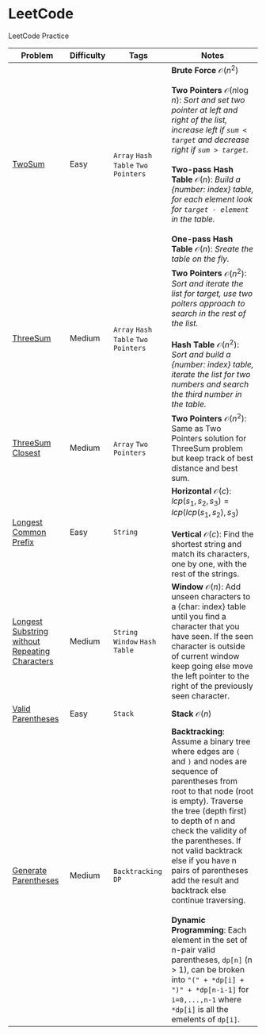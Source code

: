 # LeetCode
LeetCode Practice

Problem | Difficulty | Tags | Notes
---|---|---|---
[TwoSum](https://leetcode.com/problems/two-sum/description/) | Easy | `Array` `Hash Table` `Two Pointers` | **Brute Force** $\mathcal O(n^2)$ <br/><br/> **Two Pointers** $\mathcal O(n\log n)$: *Sort and set two pointer at left and right of the list, increase left if `sum < target` and decrease right if `sum > target`.* <br/><br/> **Two-pass Hash Table** $\mathcal O(n)$: *Build a {number: index} table, for each element look for `target - element` in the table.* <br/><br/> **One-pass Hash Table** $\mathcal O(n)$: *Sreate the table on the fly.*
[ThreeSum](https://leetcode.com/problems/3sum/) | Medium | `Array` `Hash Table` `Two Pointers` | **Two Pointers** $\mathcal O (n^2)$: *Sort and iterate the list for target, use two poiters approach to search in the rest of the list.* <br/><br/> **Hash Table** $\mathcal O (n^2)$: *Sort and build a {number: index} table, iterate the list for two numbers and search the third number in the table.*
[ThreeSum Closest](https://leetcode.com/problems/3sum-closest/) | Medium | `Array` `Two Pointers` | **Two Pointers** $\mathcal O (n^2)$: Same as Two Pointers solution for ThreeSum problem but keep track of best distance and best sum.
[Longest Common Prefix](https://leetcode.com/problems/longest-common-prefix/description/) | Easy | `String` | **Horizontal** $\mathcal O (c)$: $lcp(s_1, s_2, s_3) = lcp(lcp(s_1, s_2), s_3)$ <br/><br/> **Vertical** $\mathcal O (c)$: Find the shortest string and match its characters, one by one, with the rest of the strings.
[Longest Substring without Repeating Characters](https://leetcode.com/problems/longest-substring-without-repeating-characters/description/) | Medium | `String` `Window` `Hash Table` | **Window** $\mathcal O (n)$: Add unseen characters to a {char: index} table until you find a character that you have seen. If the seen character is outside of current window keep going else move the left pointer to the right of the previously seen character.
[Valid Parentheses](https://leetcode.com/problems/valid-parentheses/description/) | Easy | `Stack` | **Stack** $\mathcal O (n)$
[Generate Parentheses](https://leetcode.com/problems/generate-parentheses/) | Medium | `Backtracking` `DP` | **Backtracking**: Assume a binary tree where edges are `(` and `)` and nodes are sequence of parentheses from root to that node (root is empty). Traverse the tree (depth first) to depth of n and check the validity of the parentheses. If not valid backtrack else if  you have n pairs of parentheses add the result and backtrack else continue traversing. <br/><br/> **Dynamic Programming**: Each element in the set of n-pair valid parentheses, `dp[n]` (n > 1), can be broken into  `"(" + *dp[i] + ")" + *dp[n-i-1]` for `i=0,...,n-1` where `*dp[i]` is all the emelents of `dp[i]`.

